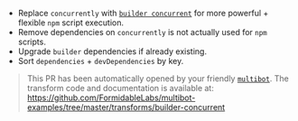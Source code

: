 * Replace `concurrently` with [`builder concurrent`](https://formidable.com/open-source/builder/#builder-concurrent) for more powerful + flexible `npm` script execution.
* Remove dependencies on `concurrently` is not actually used for `npm` scripts.
* Upgrade `builder` dependencies if already existing.
* Sort `dependencies` + `devDependencies` by key.

> This PR has been automatically opened by your friendly [`multibot`](https://github.com/FormidableLabs/multibot/). The transform code and documentation is available at: https://github.com/FormidableLabs/multibot-examples/tree/master/transforms/builder-concurrent
